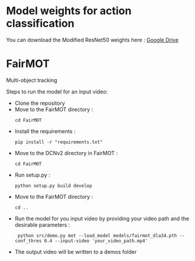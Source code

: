 # Model weights for action classification

You can download the Modified ResNet50 weights here  : [Google Drive](https://drive.google.com/file/d/17cIIypzvXRlMo1fVcDBh2rGQVEsU5txx/view?usp=sharing)

# FairMOT
Multi-object tracking 

Steps to run the model for an input video:

* Clone the repository
* Move to the FairMOT directory :
  ```shell
  cd FairMOT
  ```
* Install the requirements :
  ```shell
  pip install -r "requirements.txt"
  ```
* Move to the DCNv2 directory in FairMOT : 
    ```shell
   cd FairMOT
  ```
* Run setup.py :
  ```shell
  python setup.py build develop
  ``` 
* Move to the FairMOT directory :
  ``` shell
  cd ..
  ```
* Run the model for you input video by providing your video path and the desirable parameters :
  ```shell
   python src/demo.py mot --load_model models/fairmot_dla34.pth --conf_thres 0.4 --input-video 'your_video_path.mp4'
  ```
* The output video will be written to a demos folder
